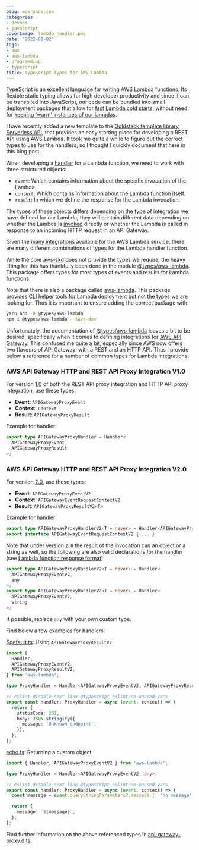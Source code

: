 ```yaml
---
blog: maxrohde.com
categories:
- devops
- javascript
coverImage: lambda_handler.png
date: "2022-01-02"
tags:
- aws
- aws-lambda
- programming
- typescript
title: TypeScript Types for AWS Lambda
---
```


[TypeScript](https://www.typescriptlang.org/) is an excellent language for writing AWS Lambda functions. Its flexible static typing allows for high developer productivity and since it can be transpiled into JavaScript, our code can be bundled into small deployment packages that allow for [fast Lambda cold starts](https://mikhail.io/serverless/coldstarts/aws/languages/), without need for [keeping 'warm' instances of our lambdas](https://dev.to/shivangchauhan7/how-to-prevent-lambda-cold-starts-using-serverless-framework-m44).

I have recently added a new template to the [Goldstack template library](https://goldstack.party/), [Serverless API](https://goldstack.party/templates/lambda-api), that provides an easy starting place for developing a REST API using AWS Lambda. It took me quite a while to figure out the correct types to use for the handlers, so I thought I quickly document that here in this blog post.

When developing a [handler](https://dev.to/paulswail/async-initialisation-of-a-lambda-handler-2bc) for a Lambda function, we need to work with three structured objects:

- `event`: Which contains information about the specific invocation of the Lambda.
- `context`: Which contains information about the Lambda function itself.
- `result`: In which we define the response for the Lambda invocation.

The types of these objects differs depending on the type of integration we have defined for our Lambda; they will contain different data depending on whether the Lambda is [invoked](https://docs.aws.amazon.com/AWSJavaScriptSDK/latest/AWS/Lambda.html#invoke-property) directly or whether the Lambda is called in response to an incoming HTTP request in an API Gateway.

Given the [many integrations](https://docs.aws.amazon.com/lambda/latest/dg/lambda-services.html) available for the AWS Lambda service, there are many different combinations of types for the Lambda handler function.

While the core [aws-skd](https://aws.amazon.com/sdk-for-javascript/) does not provide the types we require, the heavy lifting for this has thankfully been done in the module [@types/aws-lambda](https://www.npmjs.com/package/@types/aws-lambda). This package offers types for most types of events and results for Lambda functions.

Note that there is also a package called [aws-lambda](https://www.npmjs.com/package/aws-lambda). This package provides CLI helper tools for Lambda deployment but not the types we are looking for. Thus it is important to ensure adding the correct package with:

```sh
yarn add -D @types/aws-lambda
npm i @types/aws-lambda --save-dev
```

Unfortunately, the documentation of [@types/aws-lambda](https://github.com/DefinitelyTyped/DefinitelyTyped/tree/master/types/aws-lambda) leaves a bit to be desired, specifically when it comes to defining integrations for [AWS API Gateway](https://aws.amazon.com/api-gateway/). This confused me quite a bit, especially since AWS now offers two flavours of API Gateway: with a REST and an HTTP API. Thus I provide below a reference for a number of common types for Lambda integrations:

### AWS API Gateway HTTP and REST API Proxy Integration V1.0

For version [1.0](https://docs.aws.amazon.com/apigateway/latest/developerguide/http-api-develop-integrations-lambda.html) of both the REST API proxy integration and HTTP API proxy integration, use these types:

- **Event**: `APIGatewayProxyEvent`
- **Context**: `Context`
- **Result**: `APIGatewayProxyResult`

Example for handler:

```typescript
export type APIGatewayProxyHandler = Handler<
  APIGatewayProxyEvent,
  APIGatewayProxyResult
>;
```

### AWS API Gateway HTTP and REST API Proxy Integration V2.0

For version [2.0](https://docs.aws.amazon.com/apigateway/latest/developerguide/http-api-develop-integrations-lambda.html), use these types:

- **Event**: `APIGatewayProxyEventV2`
- **Context**: `APIGatewayEventRequestContextV2`
- **Result**: `APIGatewayProxyResultV2<T>`

Example for handler:

```typescript
export type APIGatewayProxyHandlerV2<T = never> = Handler<APIGatewayProxyEventV2, APIGatewayProxyResultV2<T>>;
export interface APIGatewayEventRequestContextV2 { ... }
```

Note that under version `2.0` the result of the invocation can an object or a string as well, so the following are also valid declarations for the handler (see [Lambda function response format](https://docs.aws.amazon.com/apigateway/latest/developerguide/http-api-develop-integrations-lambda.html#http-api-develop-integrations-lambda.response)):

```typescript
export type APIGatewayProxyHandlerV2<T = never> = Handler<
  APIGatewayProxyEventV2,
  any
>;
export type APIGatewayProxyHandlerV2<T = never> = Handler<
  APIGatewayProxyEventV2,
  string
>;
```

If possible, replace `any` with your own custom type.

Find below a few examples for handlers:

[$default.ts](https://github.com/goldstack/goldstack/blob/4919d448d5b399a130b86e41ea93676277249f71/workspaces/templates/packages/lambda-api/src/routes/%24default.ts): Using `APIGatewayProxyResultV2`

```typescript
import {
  Handler,
  APIGatewayProxyEventV2,
  APIGatewayProxyResultV2,
} from 'aws-lambda';

type ProxyHandler = Handler<APIGatewayProxyEventV2, APIGatewayProxyResultV2>;

// eslint-disable-next-line @typescript-eslint/no-unused-vars
export const handler: ProxyHandler = async (event, context) => {
  return {
    statusCode: 201,
    body: JSON.stringify({
      message: 'Unknown endpoint',
    }),
  };
};
```

[echo.ts](https://github.com/goldstack/goldstack/blob/d3fed3d57f82e56a9df9149de199d2b63d43139f/workspaces/templates/packages/lambda-api/src/routes/echo.ts): Returning a custom object.

```typescript
import { Handler, APIGatewayProxyEventV2 } from 'aws-lambda';

type ProxyHandler = Handler<APIGatewayProxyEventV2, any>;

// eslint-disable-next-line @typescript-eslint/no-unused-vars
export const handler: ProxyHandler = async (event, context) => {
  const message = event.queryStringParameters?.message || 'no message';

  return {
    message: `${message}`,
  };
};
```

Find further information on the above referenced types in [api-gateway-proxy.d.ts](https://github.com/DefinitelyTyped/DefinitelyTyped/blob/master/types/aws-lambda/trigger/api-gateway-proxy.d.ts).
